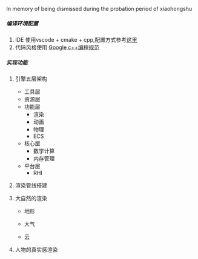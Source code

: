 In memory of being dismissed during the probation period of xiaohongshu

##### 编译环境配置

1. IDE  使用vscode + cmake + cpp,配置方式参考[这里](https://computingonplains.wordpress.com/building-c-applications-with-cmake-and-visual-studio-code/)
1. 代码风格使用 [Google c++编程规范](https://zh-google-styleguide.readthedocs.io/en/latest/google-cpp-styleguide/contents/)

##### 实现功能

1. 引擎五层架构
   - 工具层
   - 资源层
   - 功能层
     - 渲染
     - 动画
     - 物理
     - ECS
   - 核心层
     - 数学计算
     - 内存管理
   - 平台层
     - RHI
2. 渲染管线搭建
3. 大自然的渲染

   - 地形

   - 大气

   - 云
4. 人物的真实感渲染
